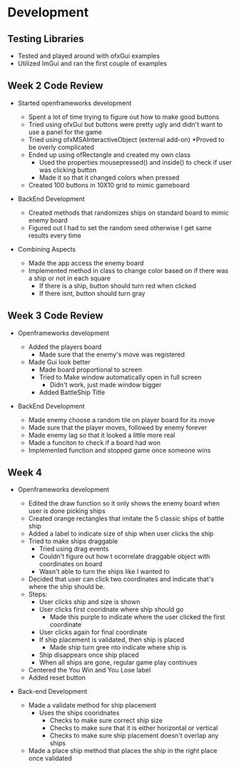 # Development

## Testing Libraries
* Tested and played around with ofxGui examples
* Utilized ImGui and ran the first couple of examples

## Week 2 Code Review

* Started openframeworks development
	* Spent a lot of time trying to figure out how to make good buttons
	* Tried using ofxGui but buttons were pretty ugly and didn't want to use a panel for the game
	* Tried using ofxMSAInteractiveObject (external add-on)
		 *Proved to be overly complicated
	* Ended up using ofRectangle and created my own class
		* Used the properties mousepressed() and inside() to check if user was clicking button
		* Made it so that it changed colors when pressed
	* Created 100 buttons in 10X10 grid to mimic gameboard

* BackEnd Development
	* Created methods that randomizes ships on standard board to mimic enemy board
	* Figured out I had to set the random seed otherwise I get same results every time

* Combining Aspects
	* Made the app access the enemy board
	* Implemented method in class to change color based on if there was a ship or not in each square
		* If there is a ship, button should turn red when clicked
		* If there isnt, button should turn gray

## Week 3 Code Review

* Openframeworks development
	* Added the players board
		* Made sure that the enemy's move was registered
	* Made Gui look better
		* Made board proportional to screen
		* Tried to Make window automatically open in full screen
			* Didn't work, just made window bigger
		* Added BattleShip Title

* BackEnd Development
	* Made enemy choose a random tile on player board for its move
	* Made sure that the player moves, followed by enemy forever
	* Made enemy lag so that it looked a little more real
	* Made a funciton to check if a board had won
	* Implemented function and stopped game once someone wins

## Week 4

* Openframeworks development
	* Edited the draw function so it only shows the enemy board when user is done picking ships
	* Created orange rectangles that imitate the 5 classic ships of battle ship
	* Added a label to indicate size of ship when user clicks the ship
	* Tried to make ships draggable
		* Tried using drag events
		* Couldn't figure out how t ocorrelate draggable object with coordinates on board
		* Wasn't able to turn the ships like I wanted to
	* Decided that user can click two coordinates and indicate that's where the ship should be.
	* Steps:
		* User clicks ship and size is shown
		* User clicks first cooridnate where ship should go
			* Made this purple to indicate where the user clicked the first coordinate
		* User clicks again for final coordinate
		* If ship placement is validated, then ship is placed
			* Made ship turn gree nto indicate where ship is
		* Ship disappears once ship placed
		* When all ships are gone, regular game play continues
	* Centered the You Win and You Lose label
	* Added reset button

* Back-end Development
	* Made a validate method for ship placement
		* Uses the ships cooridnates
			* Checks to make sure correct ship size
			* Checks to make sure that it is either horizontal or vertical
			* Checks to make sure ship placement doesn't overlap any ships
	* Made a place ship method that places the ship in the right place once validated	
